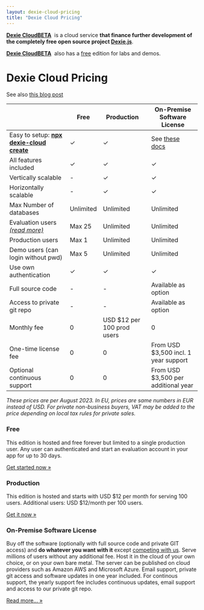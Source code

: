 ```yaml
---
layout: dexie-cloud-pricing
title: "Dexie Cloud Pricing"
---
```


**[Dexie Cloud](/cloud/)**<a href="/cloud/" class="beta" style="font-weight: bold;">BETA</a>&nbsp; is a cloud service **that finance further development of the completely free open source project [Dexie.js](https://github.com/dexie/Dexie.js)**.

**[Dexie Cloud](/cloud/)**<a href="/cloud/" class="beta" style="font-weight: bold;">BETA</a>&nbsp; also has a [free](#free) edition for labs and demos.

# Dexie Cloud Pricing

See also [this blog post](https://medium.com/dexie-js/dexie-cloud-subscription-model-cbf9a709ce7)

|                                                                                                                                             | Free      | Production &nbsp;          | On-Premise Software License             |
| ------------------------------------------------------------------------------------------------------------------------------------------- | --------- | -------------------------- | --------------------------------------- |
| Easy to setup: **[npx dexie-cloud create](/cloud/#getting-started)**                                                                        | &#10003;  | &#10003;                   | See [these docs](docs/premium-software) |
| All features included                                                                                                                       | &#10003;  | &#10003;                   | &#10003;                                |
| Vertically scalable                                                                                                                         | -         | &#10003;                   | &#10003;                                |
| Horizontally scalable                                                                                                                       | -         | &#10003;                   | &#10003;                                |
| Max Number of databases                                                                                                                     | Unlimited | Unlimited                  | Unlimited                               |
| Evaluation users <a href="https://medium.com/dexie-js/dexie-cloud-subscription-model-cbf9a709ce7#768b" target="blog"><i>(read more)</i></a> | Max 25    | Unlimited                  | Unlimited                               |
| Production users                                                                                                                             | Max 1     | Unlimited                  | Unlimited                               |
| Demo users (can login without pwd)                                                                                                          | Max 5     | Unlimited                  | Unlimited                               |
| Use own authentication                                                                                                                      | &#10003;  | &#10003;                   | &#10003;                                |
| Full source code                                                                                                                            | -         | -                          | Available as option                     |
| Access to private git repo                                                                                                                  | -         | -                          | Available as option                     |
| Monthly fee                                                                                                                                 | 0         | USD $12 per 100 prod users | 0                                       |
| One-time license fee                                                                                                                        | 0         | 0                          | From USD $3,500 incl. 1 year support    |
| Optional continuous support                                                                                                                  | 0         | 0                          | From USD $3,500 per additional year     |

_These prices are per August 2023. In EU, prices are same numbers in EUR instead of USD. For private non-business buyers, VAT may be added to the price depending on local tax rules for private sales._

### Free

This edition is hosted and free forever but limited to a single production user. Any user can authenticated and start an evaluation account in your app for up to 30 days.

<a class='btn btn-success' href='/cloud/#getting-started' role='button'>Get started now &raquo;</a>

### Production

This edition is hosted and starts with USD \$12 per month for serving 100 users. Additional users: USD $12/month per 100 users.

<a class='btn btn-success' href='/cloud/purchase/production' role='button'>Get it now &raquo;</a>

### On-Premise Software License

Buy off the software (optionally with full source code and private GIT access) and **do whatever you want with it** except [competing with us](server-software-license-terms). Serve millions of users without any additional fee. Host it in the cloud of your own choice, or on your own bare metal. The server can be published on cloud providers such as Amazon AWS and Microsoft Azure. Email support, private git access and software updates in one year included. For continous support, the yearly support fee includes continuous updates, email support and access to our private git repo.

<a class='btn btn-primary' href='/cloud/docs/premium-software' role='button'>Read more... &raquo;</a>

<!-- <a class='btn btn-success' href='/cloud/purchase/software' role='button'>Get it now &raquo;</a> -->

<br/><br/><br/><br/><br/><br/><br/><br/><br/><br/><br/><br/><br/><br/>
